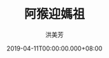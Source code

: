 ---
issue: 321
title: 阿猴迎媽祖
author: 洪美芳
date: 2019-04-11T00:00:00.000+08:00
topic: 文史
difficulty: 1
wikidata: Q98095756
wikidata_link: https://www.wikidata.org/wiki/Q98095756
---
